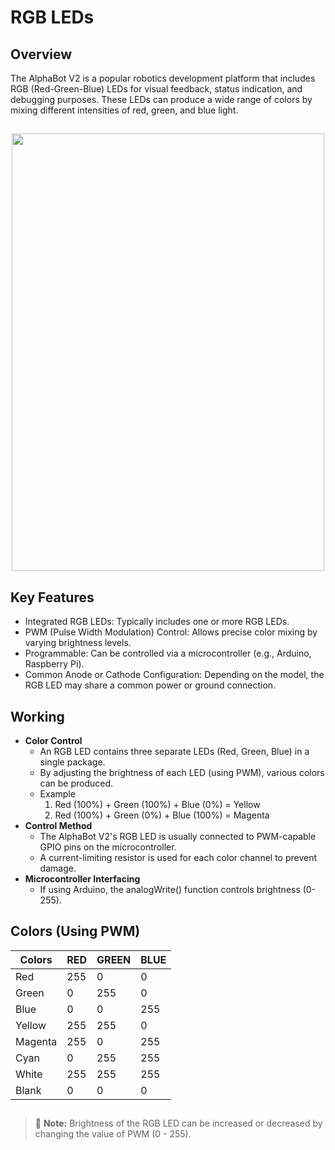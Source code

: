 # RGB LEDs 

## Overview

<p>The AlphaBot V2 is a popular robotics development platform that includes RGB (Red-Green-Blue) LEDs for visual feedback, status indication, and debugging purposes. These LEDs can produce a wide range of colors by mixing different intensities of red, green, and blue light.</p>

##


<center>
<img src="/img/rgb.jpg" width="500" height="700">
</center>

## Key Features

<ul>
<li>Integrated RGB LEDs: Typically includes one or more RGB LEDs.</li>
<li>PWM (Pulse Width Modulation) Control: Allows precise color mixing by varying brightness levels.</li>
<li>Programmable: Can be controlled via a microcontroller (e.g., Arduino, Raspberry Pi).</li>
<li>Common Anode or Cathode Configuration: Depending on the model, the RGB LED may share a common power or ground connection.</li>
</ul>


## Working

<ul>
    <li><strong>Color Control</strong>
        <ul>
            <li>An RGB LED contains three separate LEDs (Red, Green, Blue) in a single package.</li>
            <li>By adjusting the brightness of each LED (using PWM), various colors can be produced.</li>
            <li>Example
                <ol>
                    <li>Red (100%) + Green (100%) + Blue (0%) = Yellow</li>
                    <li>Red (100%) + Green (0%) + Blue (100%) = Magenta</li>
                </ol>
            </li>
        </ul>
    </li>
    <li><strong>Control Method</strong>
        <ul>
            <li>The AlphaBot V2's RGB LED is usually connected to PWM-capable GPIO pins on the microcontroller.</li>
            <li>A current-limiting resistor is used for each color channel to prevent damage.</li>
        </ul>
    </li>
    <li><strong>Microcontroller Interfacing</strong>
        <ul>
            <li>If using Arduino, the analogWrite() function controls brightness (0-255).</li>
        </ul>
    </li>
    
</ul>

## Colors (Using PWM)

| Colors       | RED          | GREEN         | BLUE          |
| ------------ | -----------  |-------------- |---------------|        
| Red          | 255          |0              |0              |
| Green        | 0            |255            |0              |
| Blue         | 0            |0              |255            |
| Yellow       | 255          |255            |0              |
| Magenta      | 255          |0              |255            |
| Cyan         | 0            |255            |255            |
| White        | 255          |255            |255            |
| Blank        | 0            |0              |0              |

##

>:memo: **Note:** Brightness of the RGB LED can be increased or decreased by changing the value of PWM (0 - 255).